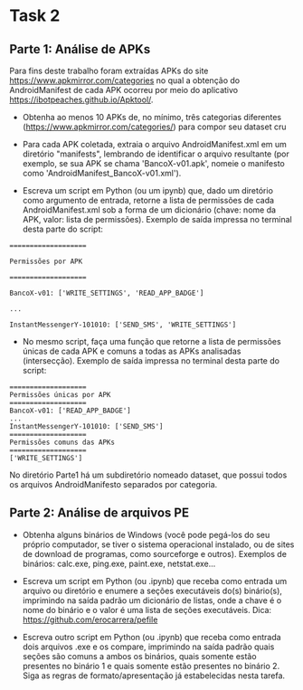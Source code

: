 # Task 2
## Parte 1: Análise de APKs
Para fins deste trabalho foram extraídas APKs do site https://www.apkmirror.com/categories no qual a obtenção do AndroidManifest de cada APK ocorreu por meio do aplicativo https://ibotpeaches.github.io/Apktool/.

- Obtenha ao menos 10 APKs de, no mínimo, três categorias diferentes (https://www.apkmirror.com/categories/) para compor seu dataset cru

- Para cada APK coletada, extraia o arquivo AndroidManifest.xml em um diretório "manifests", lembrando de identificar o arquivo resultante (por exemplo, se sua APK se chama 'BancoX-v01.apk', nomeie o manifesto como 'AndroidManifest_BancoX-v01.xml').

- Escreva um script em Python (ou um ipynb) que, dado um diretório como argumento de entrada, retorne a lista de permissões de cada AndroidManifest.xml sob a forma de um dicionário (chave: nome da APK, valor: lista de permissões). Exemplo de saída impressa no terminal desta parte do script:
```
===================

Permissões por APK

===================

BancoX-v01: ['WRITE_SETTINGS', 'READ_APP_BADGE']

...

InstantMessengerY-101010: ['SEND_SMS', 'WRITE_SETTINGS']

```
- No mesmo script, faça uma função que retorne a lista de permissões únicas de cada APK e comuns a todas as APKs analisadas (intersecção). Exemplo de saída impressa no terminal desta parte do script:

```
===================
Permissões únicas por APK
===================
BancoX-v01: ['READ_APP_BADGE']
...
InstantMessengerY-101010: ['SEND_SMS']
===================
Permissões comuns das APKs
===================
['WRITE_SETTINGS']
```
No diretório Parte1 há um subdiretório nomeado dataset, que possui todos os arquivos AndroidManifesto separados por categoria.
## Parte 2: Análise de arquivos PE
- Obtenha alguns binários de Windows (você pode pegá-los do seu próprio computador, se tiver o sistema operacional instalado, ou de sites de download de programas, como sourceforge e outros). Exemplos de binários: calc.exe, ping.exe, paint.exe, netstat.exe...

- Escreva um script em Python (ou .ipynb) que receba como entrada um arquivo ou diretório e enumere a seções executáveis do(s) binário(s), imprimindo na saída padrão um dicionário de listas, onde a chave é o nome do binário e o valor é uma lista de seções executáveis. Dica: https://github.com/erocarrera/pefile

- Escreva outro script em Python (ou .ipynb) que receba como entrada dois arquivos .exe e os compare, imprimindo na saída padrão quais seções são comuns a ambos os binários, quais somente estão presentes no binário 1 e quais somente estão presentes no binário 2. Siga as regras de formato/apresentação já estabelecidas nesta tarefa.